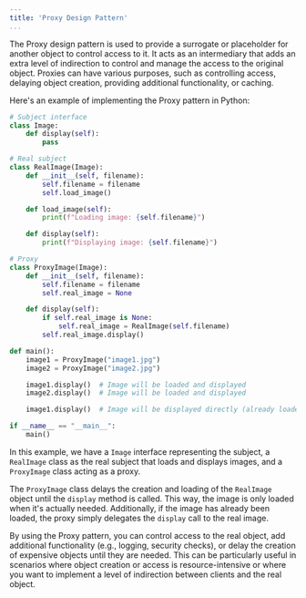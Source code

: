 ```yaml
---
title: 'Proxy Design Pattern'
...
```

The Proxy design pattern is used to provide a surrogate or placeholder for another object to control access to it. It acts as an intermediary that adds an extra level of indirection to control and manage the access to the original object. Proxies can have various purposes, such as controlling access, delaying object creation, providing additional functionality, or caching.

Here's an example of implementing the Proxy pattern in Python:

```python
# Subject interface
class Image:
    def display(self):
        pass

# Real subject
class RealImage(Image):
    def __init__(self, filename):
        self.filename = filename
        self.load_image()

    def load_image(self):
        print(f"Loading image: {self.filename}")

    def display(self):
        print(f"Displaying image: {self.filename}")

# Proxy
class ProxyImage(Image):
    def __init__(self, filename):
        self.filename = filename
        self.real_image = None

    def display(self):
        if self.real_image is None:
            self.real_image = RealImage(self.filename)
        self.real_image.display()

def main():
    image1 = ProxyImage("image1.jpg")
    image2 = ProxyImage("image2.jpg")

    image1.display()  # Image will be loaded and displayed
    image2.display()  # Image will be loaded and displayed

    image1.display()  # Image will be displayed directly (already loaded)

if __name__ == "__main__":
    main()
```

In this example, we have a `Image` interface representing the subject, a `RealImage` class as the real subject that loads and displays images, and a `ProxyImage` class acting as a proxy.

The `ProxyImage` class delays the creation and loading of the `RealImage` object until the `display` method is called. This way, the image is only loaded when it's actually needed. Additionally, if the image has already been loaded, the proxy simply delegates the `display` call to the real image.

By using the Proxy pattern, you can control access to the real object, add additional functionality (e.g., logging, security checks), or delay the creation of expensive objects until they are needed. This can be particularly useful in scenarios where object creation or access is resource-intensive or where you want to implement a level of indirection between clients and the real object.